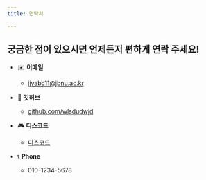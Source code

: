 ```yaml
---
title: 연락처

---
```


## 궁금한 점이 있으시면 언제든지 편하게 연락 주세요!

- ✉️ **이메일**
  - [jjyabc11@jbnu.ac.kr](mailto:jbnu.ac.kr)

- 🐙 **깃허브**
  - [github.com/wlsdudwjd](https://github.com/wlsdudwjd)

- 🎮 **디스코드**
  - [디스코드](https://discord.com/users/516498233112002560)

- 📞 **Phone**
  - 010-1234-5678